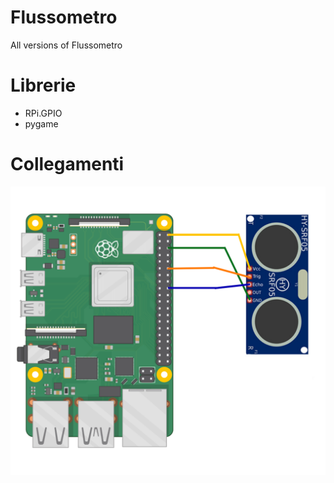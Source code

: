 # Flussometro
All versions of Flussometro
# Librerie
- RPi.GPIO
- pygame
# Collegamenti
![](https://github.com/Nuove-Tecnlologie-dell-Arte/Flussometro/blob/main/Collegamenti.png?raw=true)
